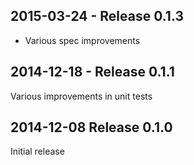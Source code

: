 ## 2015-03-24 - Release 0.1.3

- Various spec improvements

## 2014-12-18 - Release 0.1.1

Various improvements in unit tests

## 2014-12-08 Release 0.1.0

Initial release

